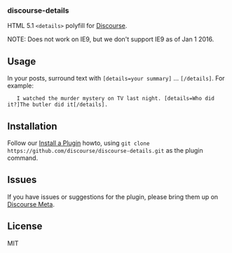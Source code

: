 ### discourse-details

HTML 5.1 `<details>` polyfill for [Discourse](https://www.discourse.org).

NOTE: Does not work on IE9, but we don't support IE9 as of Jan 1 2016.

## Usage

In your posts, surround text with `[details=your summary]` ... `[/details]`.
For example:

``` text
   I watched the murder mystery on TV last night. [details=Who did it?]The butler did it[/details].
```

## Installation

Follow our [Install a Plugin](https://forum.okse.io/t/install-a-plugin/19157) howto, using
`git clone https://github.com/discourse/discourse-details.git` as the plugin command.

## Issues

If you have issues or suggestions for the plugin, please bring them up on [Discourse Meta](https://forum.okse.io).

## License

MIT
